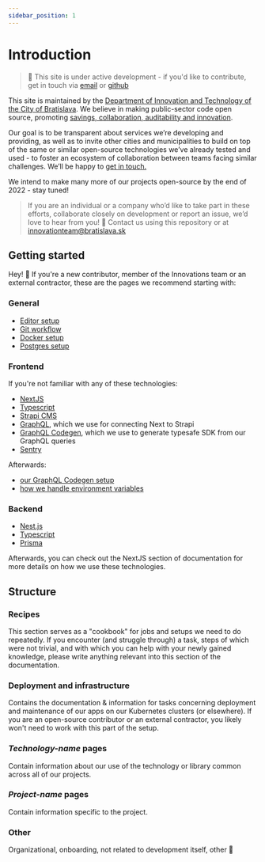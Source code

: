 ```yaml
---
sidebar_position: 1
---
```


# Introduction

> 🔧 This site is under active development - if you'd like to contribute, get in touch via [email](mailto:innovationteam@bratislava.sk) or [github](https://github.com/bratislava/bratislava.github.io)

This site is maintained by the [Department of Innovation and Technology of the City of Bratislava](https://inovacie.bratislava.sk). We believe in making public-sector code open source, promoting [savings, collaboration, auditability and innovation](https://publiccode.eu).

Our goal is to be transparent about services we’re developing and providing, as well as to invite other cities and municipalities to build on top of the same or similar open-source technologies we’ve already tested and used - to foster an ecosystem of collaboration between teams facing similar challenges. We’ll be happy to [get in touch.](mailto:innovationteam@bratislava.sk)

We intend to make many more of our projects open-source by the end of 2022 - stay tuned!

> If you are an individual or a company who’d like to take part in these efforts, collaborate closely on development or report an issue, we’d love to hear from you! 🙌 Contact us using this repository or at [innovationteam@bratislava.sk](mailto:innovationteam@bratislava.sk)

## Getting started

Hey! 👋 If you're a new contributor, member of the Innovations team or an external contractor, these are the pages we recommend starting with:

### General

- [Editor setup](./recipes/editor-setup.md)
- [Git workflow](./recipes/git-workflow.md)
- [Docker setup](./recipes/docker-setup.md)
- [Postgres setup](./recipes/postgres-setup.md)

### Frontend

If you're not familiar with any of these technologies:

- [NextJS](https://nextjs.org)
- [Typescript](https://www.typescriptlang.org)
- [Strapi CMS](https://strapi.io/)
- [GraphQL](https://graphql.org/), which we use for connecting Next to Strapi
- [GraphQL Codegen](https://www.graphql-code-generator.com/), which we use to generate typesafe SDK from our GraphQL queries
- [Sentry](https://sentry.io/)

Afterwards:

- [our GraphQL Codegen setup](./recipes/graphql-codegen-setup.md)
- [how we handle environment variables](./recipes/env-vars-and-secrets.md)

### Backend

- [Nest.js](https://nestjs.com/)
- [Typescript](https://www.typescriptlang.org)
- [Prisma](https://www.prisma.io/)

Afterwards, you can check out the NextJS section of documentation for more details on how we use these technologies.

## Structure

### Recipes

This section serves as a "cookbook" for jobs and setups we need to do repeatedly. If you encounter (and struggle through) a task, steps of which were not trivial, and with which you can help with your newly gained knowledge, please write anything relevant into this section of the documentation.

### Deployment and infrastructure

Contains the documentation & information for tasks concerning deployment and maintenance of our apps on our Kubernetes clusters (or elsewhere). If you are an open-source contributor or an external contractor, you likely won't need to work with this part of the setup.

### *Technology-name* pages

Contain information about our use of the technology or library common across all of our projects.

### *Project-name* pages

Contain information specific to the project.

### Other

Organizational, onboarding, not related to development itself, other 🙂